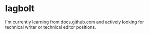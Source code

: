 # lagbolt
I'm currently learning from docs.github.com and actively looking for technical writer or technical editor positions.
